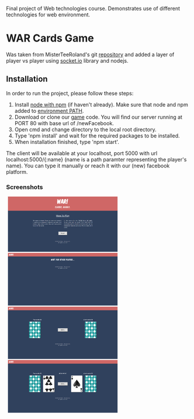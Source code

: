 Final project of Web technologies course. Demonstrates use of different technologies for web environment.

# WAR Cards Game
Was taken from MisterTeeRoland's git [repository](https://github.com/MisterTeeRoland/war) and added a layer of player vs player using [socket.io](https://socket.io/) library and nodejs.

## Installation
In order to run the project, please follow these steps:

1. Install [node with npm](https://nodejs.org/en/download/) (if haven't already).
Make sure that node and npm added to [environment PATH](https://www.java.com/en/download/help/path.xml).
2. Download or clone our [game](War/) code.
You will find our server running at PORT 80 with base url of /newFacebook.
3. Open cmd and change directory to the local root directory.
4. Type 'npm install' and wait for the required packages to be installed.
5. When installation finished, type 'npm start'.

The client will be available at your localhost, port 5000 with url localhost:5000/{:name} (name is a path paramter representing the player's name).
You can type it manually or reach it with our (new) facebook platform.


### Screenshots
<img width="300" hspace="5" title="home" src="screenshots/home.jpg">
<img width="300" hspace="5" title="wait for opponent" src="screenshots/wait_for_opponent.jpg">
<img width="300" hspace="5" title="game started" src="screenshots/game_start.jpg">
<img width="300" hspace="5" title="cards dealt" src="screenshots/cards_dealt.jpg">
